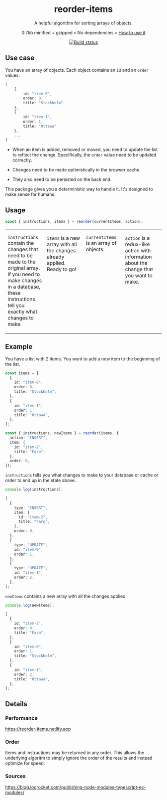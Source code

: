 <h1 align="center">reorder-items</h1>

<p align="center">A helpful algorithm for sorting arrays of objects.</p>

<p align="center">0.7kb minified + gzipped &bull; No dependencies &bull; <a href="#usage">How to use it</a></p>

<div align="center">
    <a href="https://www.travis-ci.com/martenbjork/reorder-items">
        <img src="https://www.travis-ci.com/martenbjork/reorder-items.svg?branch=main" alt="Build status">
    </a>
</div>

## Use case

You have an array of objects. Each object contains an `id` and an `order` values.

```ts
[
    {
        id: "item-0",
        order: 0,
        title: "Stockholm"
    },
    {
        id: "item-1",
        order: 1,
        title: "Ottawa"
    },
    ...
]
```

- When an item is added, removed or moved, you need to update the list to reflect the change. Specifically, the `order` value need to be updated correctly.

- Changes need to be made optimistically in the browser cache.

- They also need to be persisted on the back end.

This package gives you a deterministic way to handle it. It's designed to make sense for humans.

## Usage

```ts
const { instructions, items } = reorder(currentItems, action);
```

 <table>
    <tr>
        <td width="25%" valign="top">
            <p><code>instructions</code> contain the changes that need to be made to the original array. If you need to make changes in a database, these instructions tell you exactly what changes to make.</p>
        </td>
        <td width="25%" valign="top">
            <p><code>items</code> is a new array with all the changes already applied. Ready to go!</p>
        </td>
        <td width="25%" valign="top">
            <p><code>currentItems</code> is an array of objects. </p>
        </td>
        <td width="25%" valign="top">
            <p><code>action</code> is a redux-like action with information about the change that you want to make.</p>
        </td>
    </tr>
</table>

## Example

You have a list with 2 items. You want to add a new item to the beginning of the list.

```ts
const items = [
  {
    id: "item-0",
    order: 0,
    title: "Stockholm",
  },
  {
    id: "item-1",
    order: 1,
    title: "Ottawa",
  },
];

const { instructions, newItems } = reorder(items, {
  action: "INSERT",
  item: {
    id: "item-2",
    title: "Faro",
  },
  order: 0,
});
```

`instructions` tells you what changes to make to your database or cache or order to end up in the state above.

```ts
console.log(instructions);

[
  {
    type: "INSERT",
    item: {
      id: "item-2",
      title: "Faro",
    },
    order: 0,
  },
  {
    type: "UPDATE",
    id: "item-0",
    order: 1,
  },
  {
    type: "UPDATE",
    id: "item-1",
    order: 2,
  },
];
```

`newItems` contains a new array with all the changes applied.

```ts
console.log(newItems);

[
  {
    id: "item-2",
    order: 0,
    title: "Faro",
  },
  {
    id: "item-0",
    order: 1,
    title: "Stockholm",
  },
  {
    id: "item-1",
    order: 2,
    title: "Ottawa",
  },
];
```

## Details

### Performance

https://reorder-items.netlify.app

### Order

Items and instructions may be returned in any order. This allows the underlying algoritm to simply ignore the order of the results and instead optimize for speed.

### Sources

https://blog.logrocket.com/publishing-node-modules-typescript-es-modules/

